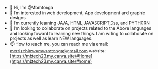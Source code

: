 - 👋 Hi, I’m @Mbmtonga
- 👀 I’m interested in web development, App development and graphic designs
- 🌱 I’m currently learning JAVA, HTML,JAVASCRIPT,Css, and PYTHORN
- 💞️ I’m looking to collaborate on projects related to the Above languages and looking foward to learning new things.
  I am willing to collaborate on projects as well as learn NEW languages.
- 📫 How to reach me, you can reach me via email: morrischimwemwemtonga@gmail.com
  website: [https://mbtech23.my.canva.site/#Home](https://mbtech23.my.canva.site/#home)
  

<!---
Mbmtonga/Mbmtonga is a ✨ special ✨ repository because its `README.md` (this file) appears on your GitHub profile.
You can click the Preview link to take a look at your changes.
--->
